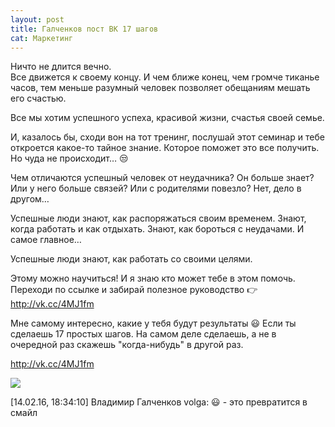 ```yaml
---
layout: post
title: Галченков пост ВК 17 шагов
cat: Маркетинг
---
```


Ничто не длится вечно.  
Все движется к своему концу. И чем ближе конец, чем громче тиканье часов, тем меньше разумный человек позволяет обещаниям мешать его счастью.

Все мы хотим успешного успеха, красивой жизни, счастья своей семье. 

И, казалось бы, сходи вон на тот тренинг, послушай этот семинар и тебе откроется какое-то тайное знание. Которое поможет это все получить. Но чуда не происходит… &#128530;

Чем отличаются успешный человек от неудачника? Он больше знает? Или у него больше связей? Или с родителями повезло? Нет, дело в другом… 

Успешные люди знают, как распоряжаться своим временем. Знают, когда работать и как отдыхать. Знают, как бороться с неудачами. И самое главное… 

Успешные люди знают, как работать со своими целями.

Этому можно научиться! И я знаю кто может тебе в этом помочь. Переходи по ссылке и забирай полезное руководство &#128073; http://vk.cc/4MJ1fm

Мне самому интересно, какие у тебя будут результаты &#128515; Если ты сделаешь 17 простых шагов. На самом деле сделаешь, а не в очередной раз скажешь "когда-нибудь" в другой раз.

http://vk.cc/4MJ1fm

![](http://cs608724.vk.me/v608724119/3378/ati5Lk7jTD4.jpg)

[14.02.16, 18:34:10] Владимир Галченков volga: &#128515; - это превратится в смайл